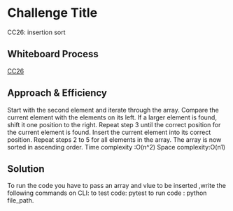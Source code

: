 # Challenge Title
CC26: insertion sort

## Whiteboard Process
<!-- Embedded whiteboard image -->
[CC26](./CC26.jpg)

## Approach & Efficiency
<!-- What approach did you take? Why? What is the Big O space/time for this approach? -->
Start with the second element and iterate through the array.
Compare the current element with the elements on its left.
If a larger element is found, shift it one position to the right.
Repeat step 3 until the correct position for the current element is found.
Insert the current element into its correct position.
Repeat steps 2 to 5 for all elements in the array.
The array is now sorted in ascending order.
Time complexity :O(n^2)
Space complexity:O(n1)
## Solution
<!-- Show how to run your code, and examples of it in action -->
To run the code you have to pass an array and vlue to be inserted ,write the following commands on CLI:
to test code:
pytest
to run code :
python file_path.


